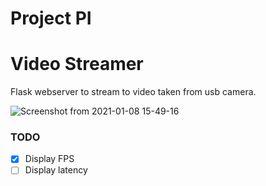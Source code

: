 # Project PI

# Video Streamer

Flask webserver to stream to video taken from usb camera.

![Screenshot from 2021-01-08 15-49-16](https://user-images.githubusercontent.com/30196830/104005426-1821a080-51cb-11eb-8545-55fa8861fa0b.png)

### TODO

- [x] Display FPS
- [ ] Display latency
